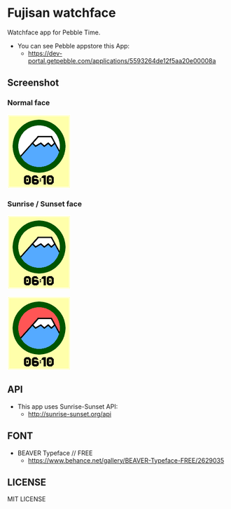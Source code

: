 # Fujisan watchface

Watchface app for Pebble Time.

* You can see Pebble appstore this App:
    * https://dev-portal.getpebble.com/applications/5593264de12f5aa20e00008a

## Screenshot

### Normal face

![Normal face](screenshot/normal.png)

### Sunrise / Sunset face

![Sunrise face](screenshot/sunrise.png)

![Sunset face](screenshot/sunset.png)


## API

* This app uses Sunrise-Sunset API:
    * http://sunrise-sunset.org/api

## FONT

* BEAVER Typeface // FREE
    * https://www.behance.net/gallery/BEAVER-Typeface-FREE/2629035

## LICENSE

MIT LICENSE

